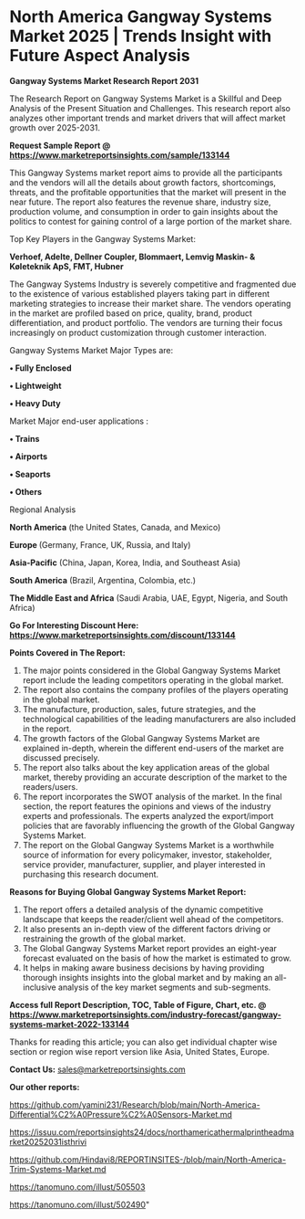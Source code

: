 # North America Gangway Systems Market 2025 | Trends Insight with Future Aspect Analysis

<strong>Gangway Systems Market Research Report 2031</strong>

The Research Report on Gangway Systems Market is a Skillful and Deep Analysis of the Present Situation and Challenges. This research report also analyzes other important trends and market drivers that will affect market growth over 2025-2031.

<strong>Request Sample Report @ <a href=https://www.marketreportsinsights.com/sample/133144>https://www.marketreportsinsights.com/sample/133144</a></strong>

This Gangway Systems market report aims to provide all the participants and the vendors will all the details about growth factors, shortcomings, threats, and the profitable opportunities that the market will present in the near future. The report also features the revenue share, industry size, production volume, and consumption in order to gain insights about the politics to contest for gaining control of a large portion of the market share.

Top Key Players in the Gangway Systems Market:

<strong>Verhoef, Adelte, Dellner Coupler, Blommaert, Lemvig Maskin- & Køleteknik ApS, FMT, Hubner</strong>

The Gangway Systems Industry is severely competitive and fragmented due to the existence of various established players taking part in different marketing strategies to increase their market share. The vendors operating in the market are profiled based on price, quality, brand, product differentiation, and product portfolio. The vendors are turning their focus increasingly on product customization through customer interaction.

Gangway Systems Market Major Types are:

<strong>• Fully Enclosed

• Lightweight

• Heavy Duty</strong>

Market Major end-user applications :

<strong>• Trains

• Airports

• Seaports

• Others</strong>

Regional Analysis

</u><strong><b>North America</b></strong> (the United States, Canada, and Mexico)

<strong><b>Europe </b></strong>(Germany, France, UK, Russia, and Italy)

<strong><b>Asia-Pacific</b></strong> (China, Japan, Korea, India, and Southeast Asia)

<strong><b>South America</b></strong> (Brazil, Argentina, Colombia, etc.)

<strong><b>The Middle East and Africa</b></strong> (Saudi Arabia, UAE, Egypt, Nigeria, and South Africa)

<strong>Go For Interesting Discount Here: <a href=https://www.marketreportsinsights.com/discount/133144>https://www.marketreportsinsights.com/discount/133144</a></strong>

<strong>Points Covered in The Report:</strong>
<ol>
  <li>The major points considered in the Global Gangway Systems Market report include the leading competitors operating in the global market.</li>
  <li>The report also contains the company profiles of the players operating in the global market.</li>
  <li>The manufacture, production, sales, future strategies, and the technological capabilities of the leading manufacturers are also included in the report.</li>
  <li>The growth factors of the Global Gangway Systems Market are explained in-depth, wherein the different end-users of the market are discussed precisely.</li>
  <li>The report also talks about the key application areas of the global market, thereby providing an accurate description of the market to the readers/users.</li>
  <li>The report incorporates the SWOT analysis of the market. In the final section, the report features the opinions and views of the industry experts and professionals. The experts analyzed the export/import policies that are favorably influencing the growth of the Global Gangway Systems Market.</li>
  <li>The report on the Global Gangway Systems Market is a worthwhile source of information for every policymaker, investor, stakeholder, service provider, manufacturer, supplier, and player interested in purchasing this research document.</li>
</ol>
<strong>Reasons for Buying Global Gangway Systems Market Report:</strong>

<ol>
  <li>The report offers a detailed analysis of the dynamic competitive landscape that keeps the reader/client well ahead of the competitors.</li>
  <li>It also presents an in-depth view of the different factors driving or restraining the growth of the global market.</li>
  <li>The Global Gangway Systems Market report provides an eight-year forecast evaluated on the basis of how the market is estimated to grow.</li>
  <li>It helps in making aware business decisions by having providing thorough insights insights into the global market and by making an all-inclusive analysis of the key market segments and sub-segments.</li>
</ol>
<strong>Access full Report Description, TOC, Table of Figure, Chart, etc. @ <a href=https://www.marketreportsinsights.com/industry-forecast/gangway-systems-market-2022-133144>https://www.marketreportsinsights.com/industry-forecast/gangway-systems-market-2022-133144</a></strong>


Thanks for reading this article; you can also get individual chapter wise section or region wise report version like Asia, United States, Europe.

<strong>Contact Us:</strong>
sales@marketreportsinsights.com

<strong>Our other reports:</strong>

<a href=https://github.com/yamini231/Research/blob/main/North-America-Differential%C2%A0Pressure%C2%A0Sensors-Market.md>https://github.com/yamini231/Research/blob/main/North-America-Differential%C2%A0Pressure%C2%A0Sensors-Market.md</a>

<a href=https://issuu.com/reportsinsights24/docs/northamericathermalprintheadmarket20252031isthrivi>https://issuu.com/reportsinsights24/docs/northamericathermalprintheadmarket20252031isthrivi</a>

<a href=https://github.com/Hindavi8/REPORTINSITES-/blob/main/North-America-Trim-Systems-Market.md>https://github.com/Hindavi8/REPORTINSITES-/blob/main/North-America-Trim-Systems-Market.md</a>

<a href=https://tanomuno.com/illust/505503>https://tanomuno.com/illust/505503</a>

<a href=https://tanomuno.com/illust/502490>https://tanomuno.com/illust/502490</a>"

